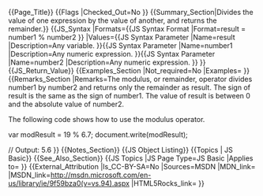 {{Page_Title}}
{{Flags
|Checked_Out=No
}}
{{Summary_Section|Divides the value of one expression by the value of another, and returns the remainder.}}
{{JS_Syntax
|Formats={{JS Syntax Format
|Format=result = number1 % number2
}}
|Values={{JS Syntax Parameter
|Name=result
|Description=Any variable.
}}{{JS Syntax Parameter
|Name=number1
|Description=Any numeric expression.
}}{{JS Syntax Parameter
|Name=number2
|Description=Any numeric expression.
}}
}}
{{JS_Return_Value}}
{{Examples_Section
|Not_required=No
|Examples=
}}
{{Remarks_Section
|Remarks=The modulus, or remainder, operator divides number1 by number2 and returns only the remainder as result. The sign of result is the same as the sign of number1. The value of result is between 0 and the absolute value of number2.

The following code shows how to use the modulus operator.

 var modResult = 19 % 6.7;
 document.write(modResult);
 
 // Output: 5.6
}}
{{Notes_Section}}
{{JS Object Listing}}
{{Topics | JS Basic}}
{{See_Also_Section}}
{{JS Topics
|JS Page Type=JS Basic
|Applies to=
}}
{{External_Attribution
|Is_CC-BY-SA=No
|Sources=MSDN
|MDN_link=
|MSDN_link=http://msdn.microsoft.com/en-us/library/ie/9f59bza0(v=vs.94).aspx
|HTML5Rocks_link=
}}